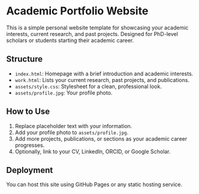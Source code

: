 # Academic Portfolio Website

This is a simple personal website template for showcasing your academic interests, current research, and past projects. Designed for PhD-level scholars or students starting their academic career.

## Structure

- `index.html`: Homepage with a brief introduction and academic interests.
- `work.html`: Lists your current research, past projects, and publications.
- `assets/style.css`: Stylesheet for a clean, professional look.
- `assets/profile.jpg`: Your profile photo.

## How to Use

1. Replace placeholder text with your information.
2. Add your profile photo to `assets/profile.jpg`.
3. Add more projects, publications, or sections as your academic career progresses.
4. Optionally, link to your CV, LinkedIn, ORCID, or Google Scholar.

## Deployment

You can host this site using GitHub Pages or any static hosting service.